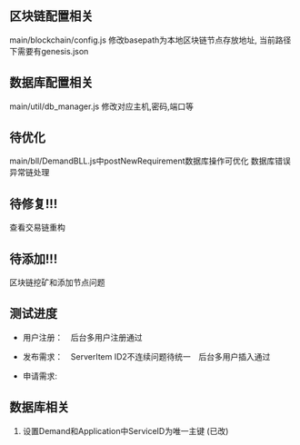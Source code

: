 ## 区块链配置相关
main/blockchain/config.js 修改basepath为本地区块链节点存放地址, 当前路径下需要有genesis.json

## 数据库配置相关
main/util/db_manager.js 修改对应主机,密码,端口等

## 待优化
main/bll/DemandBLL.js中postNewRequirement数据库操作可优化
数据库错误异常链处理


## 待修复!!!
查看交易链重构


## 待添加!!!
区块链挖矿和添加节点问题

## 测试进度
- 用户注册：　后台多用户注册通过

- 发布需求：　ServerItem ID2不连续问题待统一　后台多用户插入通过

- 申请需求: 



## 数据库相关
1. 设置Demand和Application中ServiceID为唯一主键   (已改)
